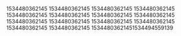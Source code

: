 1534480362145
1534480362145
1534480362145
1534480362145
1534480362145
1534480362145
1534480362145
1534480362145
1534480362145
1534480362145
1534480362145
1534480362145
1534480362145
1534480362145
15344803621451534494559139